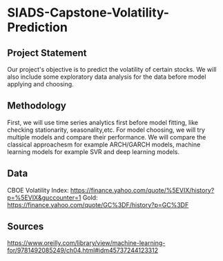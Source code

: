 # SIADS-Capstone-Volatility-Prediction


## Project Statement

Our project's objective is to predict the volatility of certain stocks. We will also include some exploratory data analysis for the data before model applying and choosing. 

## Methodology

First, we will use time series analytics first before model fitting, like checking stationarity, seasonality,etc.
For model choosing, we will try multiple models and compare their performance. We will compare the classical approachesm for example ARCH/GARCH models, machine learning models for example SVR and deep learning models. 

## Data

CBOE Volatility Index: https://finance.yahoo.com/quote/%5EVIX/history?p=%5EVIX&guccounter=1
Gold: https://finance.yahoo.com/quote/GC%3DF/history?p=GC%3DF

## Sources

https://www.oreilly.com/library/view/machine-learning-for/9781492085249/ch04.html#idm45737244123312
